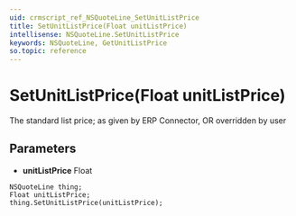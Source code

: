 ```yaml
---
uid: crmscript_ref_NSQuoteLine_SetUnitListPrice
title: SetUnitListPrice(Float unitListPrice)
intellisense: NSQuoteLine.SetUnitListPrice
keywords: NSQuoteLine, GetUnitListPrice
so.topic: reference
---
```


# SetUnitListPrice(Float unitListPrice)

The standard list price; as given by ERP Connector, OR overridden by user

## Parameters

* **unitListPrice** Float

```crmscript
NSQuoteLine thing;
Float unitListPrice;
thing.SetUnitListPrice(unitListPrice);
```

